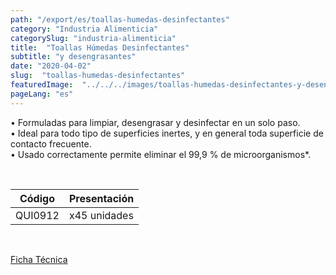 ```yaml
---
path: "/export/es/toallas-humedas-desinfectantes"
category: "Industria Alimenticia"
categorySlug: "industria-alimenticia"
title:  "Toallas Húmedas Desinfectantes"
subtitle: "y desengrasantes"
date: "2020-04-02"
slug:  "toallas-humedas-desinfectantes"
featuredImage:  "../../../images/toallas-humedas-desinfectantes-y-desengrasantes.jpg"
pageLang: "es"
---
```

• Formuladas para limpiar, desengrasar y desinfectar en un solo paso. <br/>
• Ideal para todo tipo de superficies inertes, y en general toda superficie de contacto frecuente. <br/>
• Usado correctamente permite eliminar el 99,9 % de microorganismos*.

 <br/>
<table class="min-w-full md:min-w-0 divide-y-2 divide-white">
          <thead class=" bg-white">
            <tr>
              <th scope="col" class="px-2 py-2 text-center text-xs font-medium text-white bg-primary-default  tracking-wider">
                Código
              </th>
              <th scope="col" class="px-2 py-2 text-center text-xs font-medium text-white bg-primary-lighter  tracking-wider">
                Presentación
              </th>
            </tr>
          </thead>
          <tbody>
            <tr class="bg-gray-300">
              <td class="px-2 py-2 whitespace-nowrap text-xs text-gray-700 text-center">
              QUI0912
              </td>
              <td class="px-2 py-2 whitespace-nowrap text-xs text-gray-700 text-center">
              x45 unidades
              </td>
            </tr>
          </tbody>
        </table>
        <br>


 <a href="../../../files/FT-exportacion-toallas-humedas-desinfectantes.pdf" target="_blank" rel="noopener">Ficha Técnica</a> 
